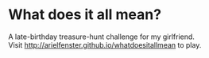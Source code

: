 # What does it all mean?

A late-birthday treasure-hunt challenge for my girlfriend. <br>
Visit http://arielfenster.github.io/whatdoesitallmean to play.
